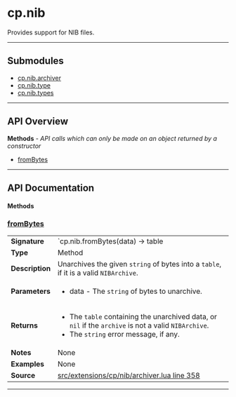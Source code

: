 # cp.nib

Provides support for NIB files.

---

## Submodules
 * [cp.nib.archiver](cp.nib.archiver.md)
 * [cp.nib.type](cp.nib.type.md)
 * [cp.nib.types](cp.nib.types.md)

---

## API Overview
**Methods** - _API calls which can only be made on an object returned by a constructor_
 * [fromBytes](#frombytes)


---

## API Documentation

#### Methods


### [fromBytes](#frombytes)

|                                             |                                                                                     |
| --------------------------------------------|-------------------------------------------------------------------------------------|
| **Signature**                               | `cp.nib.fromBytes(data) -> table | nil, string`                                                                    |
| **Type**                                    | Method                                                                     |
| **Description**                             | Unarchives the given `string` of bytes into a `table`, if it is a valid `NIBArchive`.                                                                     |
| **Parameters**                              | <ul><li>data - The `string` of bytes to unarchive.</li></ul> |
| **Returns**                                 | <ul><li>The `table` containing the unarchived data, or `nil` if the `archive` is not a valid `NIBArchive`.</li><li>The `string` error message, if any.</li></ul>          |
| **Notes**                                   | None |
| **Examples**                                | None |
| **Source**                                  | [src/extensions/cp/nib/archiver.lua line 358](https://github.com/CommandPost/CommandPost/blob/develop/src/extensions/cp/nib/archiver.lua#L358) |

---


